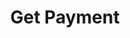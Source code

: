---
title: Get Payment
api:
  file: .openapi.json
  operationId: Payment-get_payment
hidden: false
---